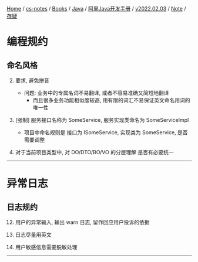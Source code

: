 [Home](https://mengxianbin.github.io) /
[cs-notes](https://mengxianbin.github.io/cs-notes/site) /
[Books](https://mengxianbin.github.io/cs-notes/site/Books) /
[Java](https://mengxianbin.github.io/cs-notes/site/Books/Java) /
[阿里Java开发手册](https://mengxianbin.github.io/cs-notes/site/Books/Java/%E9%98%BF%E9%87%8CJava%E5%BC%80%E5%8F%91%E6%89%8B%E5%86%8C) /
[v2022.02.03](https://mengxianbin.github.io/cs-notes/site/Books/Java/%E9%98%BF%E9%87%8CJava%E5%BC%80%E5%8F%91%E6%89%8B%E5%86%8C/v2022.02.03) /
[Note](https://mengxianbin.github.io/cs-notes/site/Books/Java/%E9%98%BF%E9%87%8CJava%E5%BC%80%E5%8F%91%E6%89%8B%E5%86%8C/v2022.02.03/Note) /
[存疑](https://mengxianbin.github.io/cs-notes/site/Books/Java/%E9%98%BF%E9%87%8CJava%E5%BC%80%E5%8F%91%E6%89%8B%E5%86%8C/v2022.02.03/Note/%E5%AD%98%E7%96%91)

# 编程规约

## 命名风格

2. 要求, 避免拼音
    - 问题: 业务中的专属名词不易翻译, 或者不容易准确又简短地翻译
        - 而且很多业务功能相似度较高, 用有限的词汇不易保证英文命名用词的唯一性

17. [强制] 服务接口名称为 SomeService, 服务实现类命名为 SomeServiceImpl
    - 项目中命名规则是 接口为 ISomeService, 实现类为 SomeService, 是否需要调整

19. 对于当前项目类型中, 对 DO/DTO/BO/VO 的分层理解 是否有必要统一

---

# 异常日志

## 日志规约

12. 用户的异常输入, 输出 warn 日志, 留作回应用户投诉的依据

13. 日志尽量用英文

14. 用户敏感信息需要脱敏处理

---
